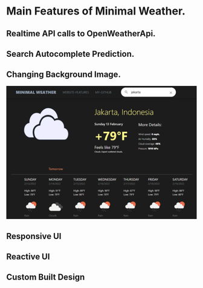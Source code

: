 # Main Features of Minimal Weather.

## Realtime API calls to OpenWeatherApi.


## Search Autocomplete Prediction.


## Changing Background Image.
![Alt text](src/assets/ex1.png?raw=true "Title")
## Responsive UI

## Reactive UI
## Custom Built Design
